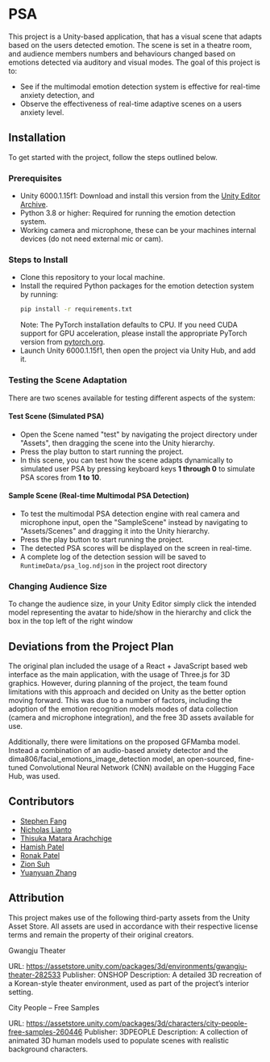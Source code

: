 # PSA

This project is a Unity-based application, that has a visual scene that adapts based on the users detected emotion. The scene is set in a theatre room, and audience members numbers and behaviours changed based on emotions detected via auditory and visual modes. The goal of this project is to:

- See if the multimodal emotion detection system is effective for real-time anxiety detection, and  
- Observe the effectiveness of real-time adaptive scenes on a users anxiety level.

## Installation

To get started with the project, follow the steps outlined below.

### Prerequisites

- Unity 6000.1.15f1: Download and install this version from the [Unity Editor Archive](https://unity.com/releases/editor/archive).
- Python 3.8 or higher: Required for running the emotion detection system.
- Working camera and microphone, these can be your machines internal devices (do not need external mic or cam).

### Steps to Install

- Clone this repository to your local machine.
- Install the required Python packages for the emotion detection system by running:
  ```bash
  pip install -r requirements.txt
  ```
  Note: The PyTorch installation defaults to CPU. If you need CUDA support for GPU acceleration, please install the appropriate PyTorch version from [pytorch.org](https://pytorch.org).
- Launch Unity 6000.1.15f1, then open the project via Unity Hub, and add it.

### Testing the Scene Adaptation

There are two scenes available for testing different aspects of the system:

#### Test Scene (Simulated PSA)
- Open the Scene named "test" by navigating the project directory under "Assets", then dragging the scene into the Unity hierarchy.
- Press the play button to start running the project.
- In this scene, you can test how the scene adapts dynamically to simulated user PSA by pressing keyboard keys **1 through 0** to simulate PSA scores from **1 to 10**.

#### Sample Scene (Real-time Multimodal PSA Detection)
- To test the multimodal PSA detection engine with real camera and microphone input, open the "SampleScene" instead by navigating to "Assets/Scenes" and dragging it into the Unity hierarchy.
- Press the play button to start running the project.
- The detected PSA scores will be displayed on the screen in real-time.
- A complete log of the detection session will be saved to `RuntimeData/psa_log.ndjson` in the project root directory

### Changing Audience Size
To change the audience size, in your Unity Editor simply click the intended model representing the avatar to hide/show in the hierarchy and click the box in the top left of the right window

## Deviations from the Project Plan

The original plan included the usage of a React + JavaScript based web interface as the main application, with the usage of Three.js for 3D graphics. However, during planning of the project, the team found limitations with this approach and decided on Unity as the better option moving forward. This was due to a number of factors, including the adoption of the emotion recognition models modes of data collection (camera and microphone integration), and the free 3D assets available for use.

Additionally, there were limitations on the proposed GFMamba model. Instead a combination of an audio-based anxiety detector and the dima806/facial_emotions_image_detection model, an open-sourced, fine-tuned Convolutional Neural Network (CNN) available on the Hugging Face Hub, was used.

## Contributors

- [Stephen Fang](https://github.com/shinramenisbae)
- [Nicholas Lianto](https://github.com/nlia656)
- [Thisuka Matara Arachchige](https://github.com/ThisukaM)
- [Hamish Patel](https://github.com/HamishPatel)
- [Ronak Patel](https://github.com/Ronak1605)
- [Zion Suh](https://github.com/zsuh3)
- [Yuanyuan Zhang](https://github.com/Hapy-Ismart)

## Attribution

This project makes use of the following third-party assets from the Unity Asset Store.
All assets are used in accordance with their respective license terms and remain the property of their original creators.

Gwangju Theater

URL: <https://assetstore.unity.com/packages/3d/environments/gwangju-theater-282533>
Publisher: ONSHOP
Description: A detailed 3D recreation of a Korean-style theater environment, used as part of the project’s interior setting.

City People – Free Samples

URL: <https://assetstore.unity.com/packages/3d/characters/city-people-free-samples-260446>
Publisher: 3DPEOPLE
Description: A collection of animated 3D human models used to populate scenes with realistic background characters.
